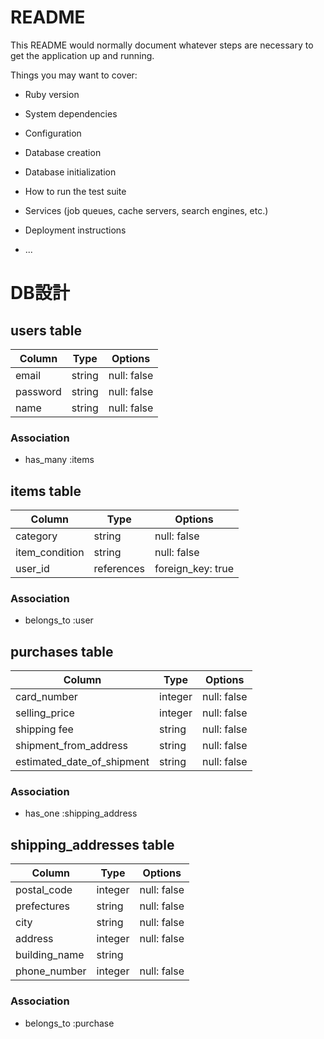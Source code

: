 # README

This README would normally document whatever steps are necessary to get the
application up and running.

Things you may want to cover:

* Ruby version

* System dependencies

* Configuration

* Database creation

* Database initialization

* How to run the test suite

* Services (job queues, cache servers, search engines, etc.)

* Deployment instructions

* ...

# DB設計

## users table
| Column     | Type   | Options     |
| ---------- | ------ | ----------- |
| email      | string | null: false |
| password   | string | null: false |
| name       | string | null: false |

### Association
* has_many :items

## items table
| Column           | Type       | Options           |
| ---------------- | ---------- | ------------------|
| category         | string     | null: false       |
| item_condition   | string     | null: false       |
| user_id          | references | foreign_key: true |

### Association
- belongs_to :user

## purchases table
| Column                     | Type        | Options           |
| -------------------------- | ----------- | ------------------|
| card_number                | integer     | null: false       |
| selling_price              | integer     | null: false       |
| shipping fee               | string      | null: false       |
| shipment_from_address      | string      | null: false       |
| estimated_date_of_shipment | string      | null: false       |

### Association
- has_one :shipping_address

## shipping_addresses table
| Column                     | Type        | Options           |
| -------------------------- | ----------- | ------------------|
| postal_code                | integer     | null: false       |
| prefectures                | string      | null: false       |
| city                       | string      | null: false       |
| address                    | integer     | null: false       |
| building_name              | string      |                   |
| phone_number               | integer     | null: false       |


### Association
- belongs_to :purchase
